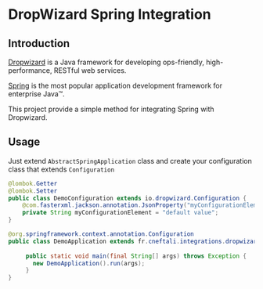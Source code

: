 DropWizard Spring Integration
=============================

Introduction
------------

[Dropwizard](http://www.dropwizard.io) is a Java framework for developing ops-friendly, high-performance, RESTful web services.

[Spring](http://projects.spring.io/spring-framework/) is the most popular application development framework for enterprise Java™.

This project provide a simple method for integrating Spring with Dropwizard.


Usage
-----
Just extend `AbstractSpringApplication` class and create your configuration class that extends `Configuration`

```java
@lombok.Getter
@lombok.Setter
public class DemoConfiguration extends io.dropwizard.Configuration {
    @com.fasterxml.jackson.annotation.JsonProperty("myConfigurationElement")
    private String myConfigurationElement = "default value";
}
```
```java
@org.springframework.context.annotation.Configuration
public class DemoApplication extends fr.cneftali.integrations.dropwizard.spring.AbstractSpringApplication<DemoConfiguration> {
     
     public static void main(final String[] args) throws Exception {
       new DemoApplication().run(args);
     }
}
```